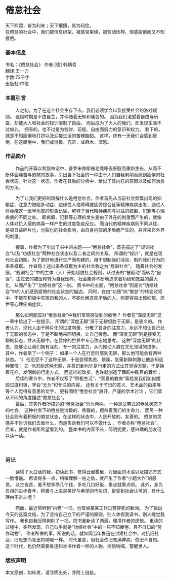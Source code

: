 # 倦怠社会

天下熙熙，皆为利来；天下攘攘，皆为利往。  
在倦怠的社会中，我们被信息绑架，被感官束缚，被劳动压榨，倍感疲倦而又不知疲倦。 

<!--more-->
### 基本信息
书名：《倦怠社会》
作者:[德] 韩炳哲  
翻译:王一力     
字数:72千字  
出版社:中信

### 本篇引言
&emsp;&emsp;
人之初，为了在这个社会生存下去，我们必须学会以及接受社会的游戏规则。
这段时期是不由自主，并伴随着无知和痛苦的。
因为我们渴望着自由与玩耍，却被大人和社会的规训限制了自由。
而后成为了大人的我们，却发现生活不过如此。
拥有的，也不过是为钱财、前程、自由而努力的意识和权力。
剩下的，就是不知疲倦地打拼以及迎接生活的苦辣酸甜。
这样，终有一天我们会感到疲倦，在这疲倦中，我们或消极、亢奋，或麻木、沉思。  
### 作品简介
&emsp;&emsp;
作品的开篇以希腊神话中，普罗米修斯被老鹰啄去肝脏而重新生长，从而不断体会痛苦与煎熬的故事，引出当下社会的一种由于人们自我剥削而感到疲倦的社会状态。针对这一状态，作者在其后的分析中，给出了其内在的原因以及如何治愈的方法。  

&emsp;&emsp;
为了让我们更好的理解什么是倦怠社会，作者首先从当前社会频繁出现的抑郁症、注意力缺陷多动症、边缘性人格障碍或疲劳综合征等精神疾病出发，通过人体免疫这一医学角度的形象比喻，解释了当代精神疾病与以往的疯癫、犯罪等心理疾病的不同之处。
即疯癫、犯罪等心理的发生是由于外在的刺激而产生的，就像人体对抗入侵的病毒一样产生的过度免疫反应。
而当代的精神疾病则不同以往，是被日益碎片化，分裂化的社会影响，由自身内部的矛盾而产生的，并非来自外界的刺激。
  
&emsp;&emsp;
接着，作者为了引出了书中的主题——“倦怠社会”，首先描述了“规训社会”以及“功绩社会”两种社会状态以及二者之间的关系。
所谓的“规训”，就是在现代社会初期，为了更好地进行生产而构建的，用于限制我们活动、制约我们行为的条条框框。
作者将上述以条条框框为主的社会称之为“规训社会”。
随着社会的发展，“规训社会”中的主体（人）开始超脱社会规则，从过去的“被驱动”而转为“自驱”，由过去的被压榨转为自我压榨，社会集体不断地追求着功绩和效益的最大化，从而产生了“功绩社会”这一说。
而书中的主题，“倦怠社会”则是对“功绩社会”中的人们感到疲倦的社会状态的描述。
同时，在由“功绩”向“倦怠”的转变过程中，不能在积极中实现自我的人，不能化解这些矛盾的人，则更容易出现抑郁、厌世等心理疾病症状。
  
&emsp;&emsp;
那么如何能应对“倦怠社会”中我们常常感受到的疲倦？
作者在“深度无聊”这一章中给出了一些提示。
所谓的“深度无聊”源于无聊但胜于无聊，是褒义的。
作者认为，现代人由于碎片化的过度刺激，分散了自身的注意力，永远不想让自己处于无聊的状态中，于是不断地来回切换，让自己疲惫。
而“深度无聊”则是接受无聊的状态，并从无聊中，在暂停的世界中专心致志地思考。
这种“深度无聊”的状态，能够让让我们拥有深刻、专一的注意力，从而推动人类在文化领域的进步。
其中，作者举了一个例子：
如果一个人在行走时感到无聊，那么他可能会有两种状态。
1）他忍受不了这种无聊，于是变得焦虑、烦躁，急需新鲜刺激让他忘却这种苦恼；
2）他忍耐这种无聊，并意识到也许是行走的方式让其觉得无聊，于是换着花样，发明新的行走方式。
而这样的改变，也许就创造了舞蹈中眩目的舞步；  
&emsp;&emsp;
后续的章节中，作者不仅写了“积极生活”、“观看的教育”等启发我们如何摆脱过度积极，学会“无为”和专注的内容，
还有关于节日的意义、艺术品的由来等等个人觉得有意思的文字，
更有围绕“倦怠社会”展开，严谨的学术讨论
，它们皆从不同的角度描述“倦怠社会”。  
&emsp;&emsp;
最后，其实作者所描述的“倦怠社会”分为两种。
一种是过劳式的倦怠状态下的社会。
这种社会下的倦怠是消极的、焦躁的，扼杀着我们的生命力。
而另一种社会则有着积极的倦怠状态，在这样的状态中，人是开放的，友善的。
倦怠的灵感并不告诉我们去做什么，而是告诉我们可以不做什么
，作者亦称“倦怠社会”。
后者，就是作者所希望看到的。
整本书的内容不长，简明扼要，感兴趣的朋友可以读一读。
  
&emsp;&emsp;



### 另记  
&emsp;&emsp;
读惯了大白话的我，初读此书，觉得云里雾里，对里面的术语以及描述方式一脸懵逼。
再读得多一点，稍微理解一些之后，就产生了作者“小题大作”的感觉。
众生皆苦，谁不想多挣几个钱，多吃几口好饭，累点就累点呗。
此外，身为自诩的进步青年，积极与上进是美好与希望的代名词，是受到社会认可的，有什么理由不奋斗呢？
  
&emsp;&emsp;
然而，最近常听到“内卷”一词，也常闻某某工作过劳猝死的新闻。
为了输出今天的这篇文档，为了坚持自己立下的严谨的原则，别人休假我读书，别人睡觉我写作。
我也自我压榨剥削了一把，把书重新读了两遍，理清作者的逻辑。
重读的过程中，突然发现，自己似乎就是“功绩社会”中的一只不知疲倦，且不自知的“劳作动物”。
作者所做的事，所说的话，就如同当年鲁迅在封建社会中，对抗旧社会，旧思想而发出的呐喊一样。
时代虽变，但社会依旧充满弊病，依旧不自知。
这个时代，也仍然需要鲁迅和本书作者一样的人物，摇旗呐喊，警醒世人。

### 版权声明
本文原创，如转发，请注明出处，并附上链接。
